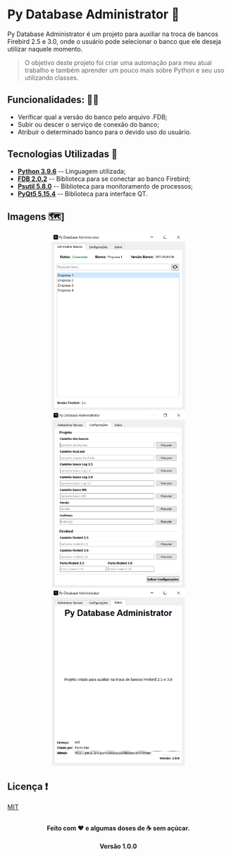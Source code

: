 # Py Database Administrator 🐍

Py Database Administrator é um projeto para auxiliar na troca de bancos Firebird 2.5 e 3.0, onde o usuário pode selecionar o banco que ele deseja utilizar naquele momento.

>O objetivo deste projeto foi criar uma automação para meu atual trabalho e também aprender um pouco mais sobre Python e seu uso utilizando classes.
##

## Funcionalidades: 👨‍💻
- Verificar qual a versão do banco pelo arquivo .FDB;
- Subir ou descer o serviço de conexão do banco;
- Atribuir o determinado banco para o devido uso do usuário.


## Tecnologias Utilizadas 🤖

- [**Python 3.9.6**](https://www.python.org/downloads/release/python-396/) -- Linguagem utilizada; 
- [**FDB 2.0.2**](https://pypi.org/project/fdb/) -- Biblioteca para se conectar ao banco Firebird;
- [**Psutil 5.8.0**](https://pypi.org/project/psutil/) -- Biblioteca para monitoramento de processos;
- [**PyQt5 5.15.4**](https://pypi.org/project/PyQt5/) -- Biblioteca para interface QT.

## Imagens 🗺️]
<div align="center">
<img src="https://github.com/pierrecampos/pyDatabaseAdministrator/blob/master/images/Tela-1.png" height="400px">
<img src="https://github.com/pierrecampos/pyDatabaseAdministrator/blob/master/images/Tela-2.png" height="400px">
<img src="https://github.com/pierrecampos/pyDatabaseAdministrator/blob/master/images/Tela-3.png" height="400px">
</div>

## Licença ❗
[MIT](https://choosealicense.com/licenses/mit/)

##
<h4 align="center">Feito com ❤️ e algumas doses de ☕ sem açúcar.</h4>
<p align="center"><b>Versão 1.0.0</b></p>
